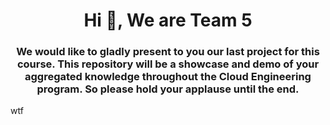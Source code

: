 <h1 align="center">Hi 👋, We are Team 5</h1>
<h3 align="center">We would like to gladly present to you our last project for this course. This repository will be a showcase and demo of your aggregated knowledge throughout the Cloud Engineering program. So please hold your applause until the end.</h3>


wtf
